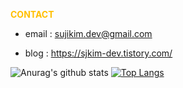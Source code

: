 <span style="color: #FFBF00;"><b>CONTACT</b></span>

- email : sujikim.dev@gmail.com

- blog : https://sjkim-dev.tistory.com/

![Anurag's github stats](https://github-readme-stats.vercel.app/api?username=Hisuji&hide=issues&show_icons=true&theme=radical)
[![Top Langs](https://github-readme-stats.vercel.app/api/top-langs/?username=Hisuji&hide=ruby&layout=compact)](https://github.com/anuraghazra/github-readme-stats)
